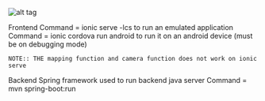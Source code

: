![alt tag](architecture.png)

Frontend
	Command = ionic serve -lcs 
	to run an emulated application
	Command = ionic cordova run android
	to run it on an android device (must be on debugging mode)
    
    NOTE:: THE mapping function and camera function does not work on ionic serve
    
Backend
	Spring framework used to run backend java server
	Command = mvn spring-boot:run
